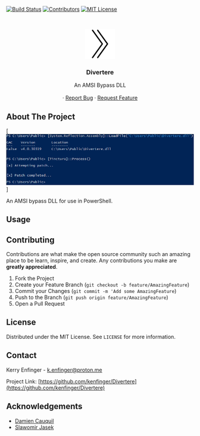 <!-- PROJECT SHIELDS -->
[![Build Status][build-shield]]()
[![Contributors][contributors-shield]]()
[![MIT License][license-shield]][license-url]


<!-- PROJECT LOGO -->
<br />
<p align="center">
  <a href="https://github.com/kenfinger/Divertere">
    <img src="logo.png" alt="Logo" width="80" height="80">
  </a>

  <h3 align="center">Divertere</h3>

  <p align="center">
    An AMSI Bypass DLL
    <br />
    <br />
    ·
    <a href="https://github.com/kenfinger/Divertere/issues">Report Bug</a>
    ·
    <a href="https://github.com/kenfinger/Divertere/issues">Request Feature</a>
  </p>
</p>



<!-- ABOUT THE PROJECT -->
## About The Project

[![Product Name Screen Shot][product-screenshot]]

An AMSI bypass DLL for use in PowerShell. 


<!-- USAGE EXAMPLES -->
## Usage

> [System.Reflection.Assembly]::LoadFile("C:\<DLL_Directory>\Divertere.dll")
> [Tinctura]::Process()



<!-- CONTRIBUTING -->
## Contributing

Contributions are what make the open source community such an amazing place to be learn, inspire, and create. Any contributions you make are **greatly appreciated**.

1. Fork the Project
2. Create your Feature Branch (`git checkout -b feature/AmazingFeature`)
3. Commit your Changes (`git commit -m 'Add some AmazingFeature`)
4. Push to the Branch (`git push origin feature/AmazingFeature`)
5. Open a Pull Request



<!-- LICENSE -->
## License

Distributed under the MIT License. See `LICENSE` for more information.



<!-- CONTACT -->
## Contact

Kerry Enfinger - k.enfinger@proton.me

Project Link: [https://github.com/kenfinger/Divertere](https://github.com/kenfinger/Divertere)



<!-- ACKNOWLEDGEMENTS -->
## Acknowledgements
* [Damien Cauquil](https://digital.security)
* [Slawomir Jasek](https://smartlockpicking.com)




<!-- MARKDOWN LINKS & IMAGES -->
[build-shield]: https://img.shields.io/badge/build-passing-brightgreen.svg?style=flat-square
[contributors-shield]: https://img.shields.io/badge/contributors-1-orange.svg?style=flat-square
[license-shield]: https://img.shields.io/badge/license-MIT-blue.svg?style=flat-square
[license-url]: https://choosealicense.com/licenses/mit
[product-screenshot]: https://raw.githubusercontent.com/kenfinger/Divertere/main/screenshot.png